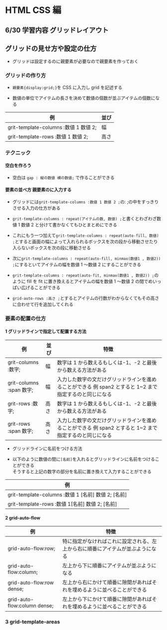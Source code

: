 # HTML CSS 編

## 6/30 学習内容 グリッドレイアウト

## グリッドの見せ方や設定の仕方

- グリッドは設定するのに親要素が必要なので親要素を作っておく

### グリッドの作り方

- `親要素{display:grid;}`を CSS に入力し grid を記述する

- 数値の単位でアイテムの長さを決めて数値の個数が並ぶアイテムの個数になる

| 例                                    | 並び |
| ------------------------------------- | ---- |
| grit-template-columns :数値 1 数値 2; | 幅   |
| grit-template-rows :数値 1 数値 2;    | 高さ |

### テクニック

#### 空白を作ろう

- 空白は `gap : 縦の数値 横の数値;` で作ることができる

#### 要素の並べ方 親要素のに入力する

- グリッドには`grit-template-columns :数値 1 数値 2 ;`の: ;の中をすっきりさせる入力の仕方がある

- `grit-template-columns : repeat(アイテムの数, 数値) ;`と書くとわざわざ数値 1 数値 2 と分けて書かなくてもひとまとめにできる

- これにもう一つ加えて`grit-template-columns : repeat(auto-fill, 数値) ;`とすると画面の幅によって入れられるボックスを次の段から移動させたり入らないボックスを次の段に移動させる

- 次に`grit-template-columns : repeat(auto-fill, minmax(数値1 , 数値2)) ;`にするといてアイテムの幅を数値 1 ～数値 2 にすることができる

- `grit-template-columns : repeat(auto-fit, minmax(数値1 , 数値2)) ;`のように fill を fit に置き換えるとアイテムの幅を数値 1 ～数値 2 の間でめいっぱい広げることができる

- `grid-auto-rows :高さ ;`とするとアイテムの行数がわからなくてもその高さに合わせて行を追加してくれる

### 要素の配置の仕方

#### 1 グリッドラインで指定して配置する方法

| 例                       | 並び | 特徴                                                                                                    |
| ------------------------ | ---- | ------------------------------------------------------------------------------------------------------- |
| grit-columns :数字;      | 幅   | 数字は 1 から数えるもしくは-1、-2 と最後から数える方法がある                                            |
| grit-columns :span 数字; | 幅   | 入力した数字の文だけグリッドラインを進めることができる 例 span2 とすると 1~2 まで指定するのと同じになる |
| grit-rows :数字;         | 高さ | 数字は 1 から数えるもしくは-1、-2 と最後から数える方法がある                                            |
| grit-rows :span 数字;    | 高さ | 入力した数字の文だけグリッドラインを進めることができる 例 span2 とすると 1~2 まで指定するのと同じになる |

- グリッドラインに名前をつける方法

- 以下のように数値の間に`[名前]`を入れるとグリッドラインに名前をつけることができる<br>そうすると上記の数字の部分を名前に置き換えて入力することができる

| 例                                                  |
| --------------------------------------------------- |
| grit-template-columns :数値 1 [名前] 数値 2; [名前] |
| grit-template-rows :数値 1[名前] 数値 2; [名前]     |

#### 2 grid-auto-flow

| 例                           | 特徴                                                                           |
| ---------------------------- | ------------------------------------------------------------------------------ |
| grid-auto-flow:row;          | 特に指定がなければこれに設定される、左上から右に順番にアイテムが並ぶようになる |
| grid-auto-flow:column;       | 左上から下に順番にアイテムが並ぶようになる                                     |
| grid-auto-flow:row dense;    | 左上から右にかけて順番に隙間があればそれを埋めるように並べることができる       |
| grid-auto-flow:column dense; | 左上から下にかけて順番に隙間があればそれを埋めるように並べることができる       |

### 3 grid-template-areas
